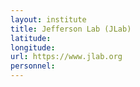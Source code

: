 ```yaml
---
layout: institute
title: Jefferson Lab (JLab)
latitude: 
longitude: 
url: https://www.jlab.org
personnel:
---
```


